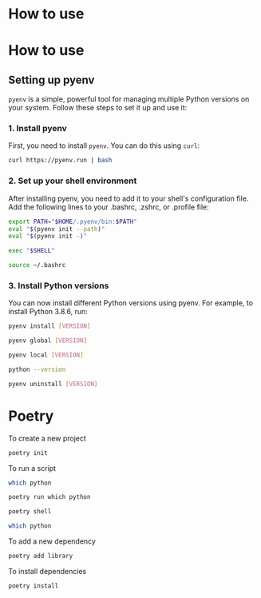 # How to use


# How to use

## Setting up pyenv

`pyenv` is a simple, powerful tool for managing multiple Python versions on your system. Follow these steps to set it up and use it:

### 1. Install pyenv

First, you need to install `pyenv`. You can do this using `curl`:

```sh
curl https://pyenv.run | bash
```

### 2. Set up your shell environment
After installing pyenv, you need to add it to your shell's configuration file. Add the following lines to your .bashrc, .zshrc, or .profile file:

```sh
export PATH="$HOME/.pyenv/bin:$PATH"
eval "$(pyenv init --path)"
eval "$(pyenv init -)"
```

```sh
exec "$SHELL"

source ~/.bashrc
```

### 3. Install Python versions
You can now install different Python versions using pyenv. For example, to install Python 3.8.6, run:

```sh
pyenv install [VERSION]

pyenv global [VERSION]

pyenv local [VERSION]

python --version

pyenv uninstall [VERSION]
```

# Poetry 

To create a new project

```sh
poetry init
```

To run a script

```sh
which python

poetry run which python

poetry shell

which python
```

To add a new dependency

```sh
poetry add library
```

To install dependencies

```sh
poetry install
```
